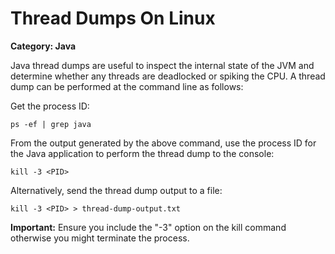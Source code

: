 # Thread Dumps On Linux

__Category: Java__

Java thread dumps are useful to inspect the internal state of the JVM and determine whether any threads are deadlocked or spiking the CPU. A thread dump can be performed at the command line as follows:

Get the process ID:

```
ps -ef | grep java
```

From the output generated by the above command, use the process ID for the Java application to perform the thread dump to the console:

```
kill -3 <PID>
```

Alternatively, send the thread dump output to a file:

```
kill -3 <PID> > thread-dump-output.txt
```

__Important:__ Ensure you include the "-3" option on the kill command otherwise you might terminate the process.